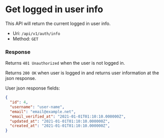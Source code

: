 # Get logged in user info
This API will return the current logged in user info.

- Uri: `/api/v1/auth/info`
- Method: `GET`

### Response
Returns `401 Unauthorized` when the user is not logged in.

Returns `200 OK` when user is logged in and returns user information at the json response.

User json response fields:

```json
{
  "id": 4,
  "username": "user-name",
  "email": "email@example.net",
  "email_verified_at": "2021-01-01T01:10:10.000000Z",
  "updated_at": "2021-01-01T01:10:10.000000Z",
  "created_at": "2021-01-01T01:10:10.000000Z",
}
```
